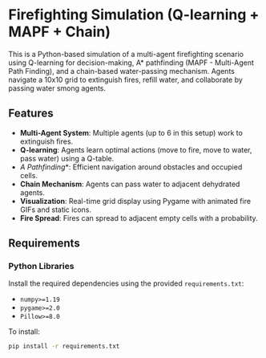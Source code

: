 # Firefighting Simulation (Q-learning + MAPF + Chain)

This is a Python-based simulation of a multi-agent firefighting scenario using Q-learning for decision-making, A* pathfinding (MAPF - Multi-Agent Path Finding), and a chain-based water-passing mechanism. Agents navigate a 10x10 grid to extinguish fires, refill water, and collaborate by passing water smong agents.

## Features
- **Multi-Agent System**: Multiple agents (up to 6 in this setup) work to extinguish fires.
- **Q-learning**: Agents learn optimal actions (move to fire, move to water, pass water) using a Q-table.
- **A* Pathfinding**: Efficient navigation around obstacles and occupied cells.
- **Chain Mechanism**: Agents can pass water to adjacent dehydrated agents.
- **Visualization**: Real-time grid display using Pygame with animated fire GIFs and static icons.
- **Fire Spread**: Fires can spread to adjacent empty cells with a probability.

## Requirements

### Python Libraries
Install the required dependencies using the provided `requirements.txt`:
- `numpy>=1.19`
- `pygame>=2.0`
- `Pillow>=8.0`

To install:
```bash
pip install -r requirements.txt